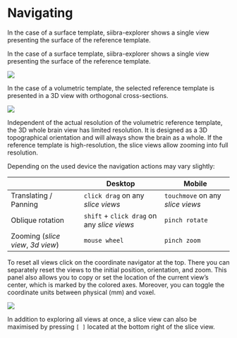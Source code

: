 # Navigating

In the case of a surface template, siibra-explorer shows a single view presenting the surface of the reference template.

In the case of a surface template, siibra-explorer shows a single view presenting the surface of the reference template.

![](https://object.cscs.ch:443/v1/AUTH_7e4157014a3d4c1f8ffe270b57008fd4/reference-atlas-data/static/fsavearge.png)

In the case of a volumetric template, the selected reference template is presented in a 3D view with orthogonal cross-sections.

![](https://object.cscs.ch:443/v1/AUTH_7e4157014a3d4c1f8ffe270b57008fd4/reference-atlas-data/static/mni152JulichBrain.png)

Independent of the actual resolution of the volumetric reference template, the 3D whole brain view has limited resolution. It is designed as a 3D topographical orientation and will always show the brain as a whole. If the reference template is high-resolution, the slice views allow zooming into full resolution. 

Depending on the used device the navigation actions may vary slightly:

| | Desktop | Mobile |
| --- | --- | --- |
| Translating / Panning | `click drag` on any _slice views_ | `touchmove` on any _slice views_ |
| Oblique rotation | `shift` + `click drag` on any _slice views_ | `pinch rotate` |
| Zooming (_slice view_, _3d view_) | `mouse wheel` | `pinch zoom` |

To reset all views click on the coordinate navigator at the top. There you can separately reset the views to the initial position, orientation, and zoom. This panel also allows you to copy or set the location of the current view’s center, which is marked by the colored axes. Moreover, you can toggle the coordinate units between physical (mm) and voxel.


![](https://object.cscs.ch:443/v1/AUTH_7e4157014a3d4c1f8ffe270b57008fd4/reference-atlas-data/static/viewerstatus.png)

In addition to exploring all views at once, a slice view can also be maximised by pressing `[ ]` located at the bottom right of the slice view.
